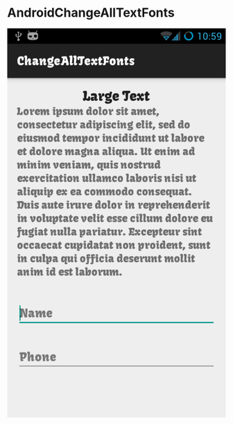 # AndroidChangeAllTextFonts

![Alt text](https://github.com/harunkor/AndroidChangeAllTextFonts/blob/master/device-2015-10-22-105917.png "All Views Change Fonts")
